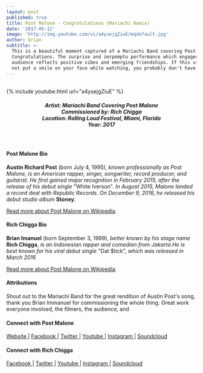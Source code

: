 ```yaml
---
layout: post
published: true
title: Post Malone - Congratulations (Mariachi Remix)
date: '2017-05-12'
image: 'http://img.youtube.com/vi/a4ysejgZiuE/mqdefault.jpg'
author: brian
subtitle: >-
  This is a beautiful moment captured of a Mariachi Band covering Post Malone's
  Congratulations. The surprise and imrpomptu performance which engages with the
  audience reflects positive vibes and emerging friendships. If this video does
  not put a smile on your face while watching, you probably don't have a heart.
---
```

<br />
{% include youtube.html url="a4ysejgZiuE" %}
<br>
<h5 style="text-align: center;">
Artist: Mariachi Band Covering Post Malone <br>
Commissioned by: Rich Chigga <br>
Location: Rolling Loud Festival, Miami, Florida <br>
Year: 2017
</h5>
<br>


#### Post Malone Bio

**Austin Richard Post** (born July 4, 1995), *known professionally as Post Malone, is an American rapper, singer, songwriter, record producer, and guitarist. He first gained major recognition in February 2015, after the release of his debut single* "White Iverson". *In August 2015, Malone landed a record deal with Republic Records. On December 9, 2016, he released his debut studio album* **Stoney**.

<a href="https://en.wikipedia.org/wiki/Post_Malone" target="_blank">Read more about Post Malone on Wikipedia</a>.

#### Rich Chigga Bio

**Brian Imanuel** (born September 3, 1999), *better known by his stage name* **Rich Chigga**, *is an Indonesian rapper and comedian from Jakarta.He is best known for his viral debut single* "Dat $tick", *which was released in March 2016*

<a href="https://en.wikipedia.org/wiki/Rich_Chigga" target="_blank">Read more about Post Malone on Wikipedia</a>.

#### Attributions

Shout out to the Mariachi Band for the great rendition of Austin Post's song, thank you Brian Immanuel for commissioning the whole thing. Great work everyone involved, the filmers, the audience, and 

#### Connect with Post Malone

<a class="fa fa-globe" href="http://www.postmalone.com/home" target="_blank"> Website </a> |
<a class="fa fa-facebook" href="https://www.facebook.com/postmalone" target="_blank"> Facebook </a> |
<a class="fa fa-twitter" href="https://twitter.com/postmalone" target="_blank"> Twitter </a> |
<a class="fa fa-youtube" href="https://www.youtube.com/user/postmalone" target="_blank"> Youtube </a> |
<a class="fa fa-instagram" href="https://www.instagram.com/postmalone" target="_blank"> Instagram </a> |
<a class="fa fa-soundcloud" href="https://soundcloud.com/postmalone" target="_blank"> Soundcloud </a> 

#### Connect with Rich Chigga 

<a class="fa fa-facebook" href="https://www.facebook.com/richchigga" target="_blank"> Facebook </a> |
<a class="fa fa-twitter" href="https://twitter.com/richchigga" target="_blank"> Twitter </a> |
<a class="fa fa-youtube" href="https://www.youtube.com/channel/UCkWu5WFf4EYsiV0zepVJ" target="_blank"> Youtube </a> |
<a class="fa fa-instagram" href="https://www.instagram.com/brianimanuel/" target="_blank"> Instagram </a> |
<a class="fa fa-soundcloud" href="https://soundcloud.com/richbrian" target="_blank"> Soundcloud </a>
